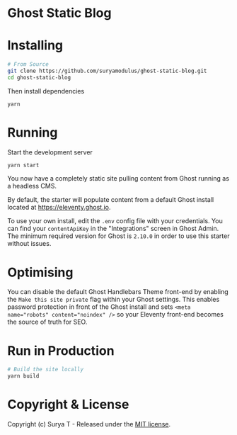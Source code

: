 # Ghost Static Blog

# Installing

```bash
# From Source
git clone https://github.com/suryamodulus/ghost-static-blog.git
cd ghost-static-blog
```

Then install dependencies

```bash
yarn
```

# Running

Start the development server

```bash
yarn start
```

You now have a completely static site pulling content from Ghost running as a headless CMS.

By default, the starter will populate content from a default Ghost install located at https://eleventy.ghost.io.

To use your own install, edit the `.env` config file with your credentials. You can find your `contentApiKey` in the "Integrations" screen in Ghost Admin. The minimum required version for Ghost is `2.10.0` in order to use this starter without issues.

# Optimising

You can disable the default Ghost Handlebars Theme front-end by enabling the `Make this site private` flag within your Ghost settings. This enables password protection in front of the Ghost install and sets `<meta name="robots" content="noindex" />` so your Eleventy front-end becomes the source of truth for SEO.

# Run in Production

```bash
# Build the site locally
yarn build
```

# Copyright & License

Copyright (c) Surya T - Released under the [MIT license](LICENSE).
